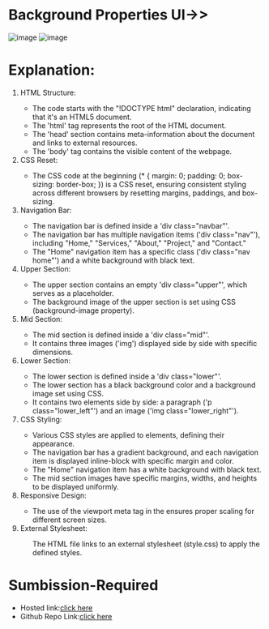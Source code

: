 # Background Properties UI->>
![image](https://github.com/namishagurunani/BackgroundProperties/assets/126158413/8763c771-544c-4ad2-9f90-a07c18f297f9)
![image](https://github.com/namishagurunani/BackgroundProperties/assets/126158413/ae47e428-ea42-49f0-b8d9-f74d0e276a00)
# Explanation:
<ol><li>HTML Structure:</li>
  <ul><li>The code starts with the "!DOCTYPE html" declaration, indicating that it's an HTML5 document.</li>
<li>The 'html' tag represents the root of the HTML document.</li>
<li>The 'head' section contains meta-information about the document and links to external resources.</li>
<li>The  'body' tag contains the visible content of the webpage.</li>
</ul>
  <li>CSS Reset:</li>
  <ul><li>The CSS code at the beginning (* { margin: 0; padding: 0; box-sizing: border-box; }) is a CSS reset, ensuring consistent styling across different browsers by resetting margins, paddings, and box-sizing.
</li></ul>
  <li>Navigation Bar:</li>
   <ul><li>The navigation bar is defined inside a 'div class="navbar"'.</li>
<li>The navigation bar has multiple navigation items ('div class="nav"'), including "Home," "Services," "About," "Project," and "Contact."</li>
<li>The "Home" navigation item has a specific class ('div class="nav home"') and a white background with black text.</li></ul>
  <li>Upper Section:</li>
  <ul><li>The upper section contains an empty 'div class="upper"', which serves as a placeholder.</li>
<li>The background image of the upper section is set using CSS (background-image property).</li></ul>
   <li>Mid Section:</li>
    <ul><li>The mid section is defined inside a 'div class="mid"'.</li>
      <li>It contains three images ('img') displayed side by side with specific dimensions.</li>
          </ul>
      <li>Lower Section:</li>
 <ul> <li>The lower section is defined inside a 'div class="lower"'.</li>
    <li>The lower section has a black background color and a background image set using CSS.</li>
   <li>It contains two elements side by side: a paragraph ('p class="lower_left"') and an image ('img class="lower_right"').
</li>
 </ul>
 <li>CSS Styling:</li> 
  <ul> <li>Various CSS styles are applied to elements, defining their appearance.</li> 
  <li>The navigation bar has a gradient background, and each navigation item is displayed inline-block with specific margin and color.</li> 
    <li>The "Home" navigation item has a white background with black text.</li>
     <li>The mid section images have specific margins, widths, and heights to be displayed uniformly.</li>
  </ul>
  <li>Responsive Design:</li>
  <ul> <li>The use of the viewport meta tag in the <head> ensures proper scaling for different screen sizes.
</li></ul>
      <li>External Stylesheet:</li>
    <ul>The HTML file links to an external stylesheet (style.css) to apply the defined styles.</ul>
  </ol>

# Sumbission-Required
- Hosted link:[click here](https://namishagurunani.github.io/BackgroundProperties/)
- Github Repo Link:[click here](https://github.com/namishagurunani/BackgroundProperties)
